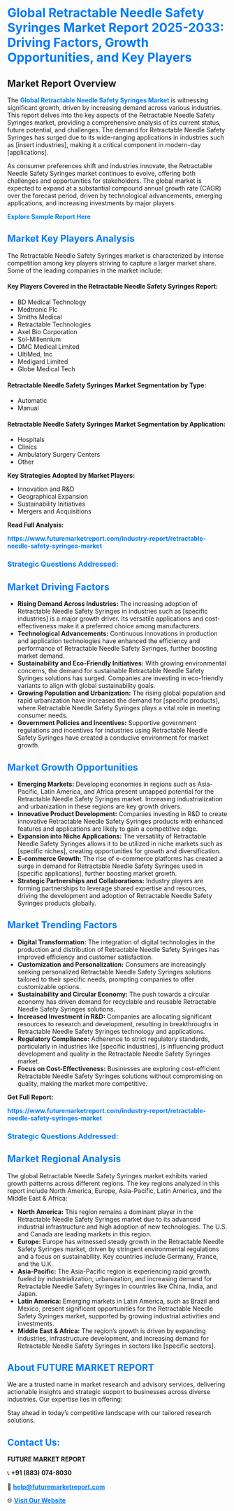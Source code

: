 <h1 style="color: #007BFF;">Global Retractable Needle Safety Syringes Market Report 2025-2033: Driving Factors, Growth Opportunities, and Key Players</h1>

<section id="overview">
<h2>Market Report Overview</h2>
<p>The <a href="https://www.futuremarketreport.com/industry-report/retractable-needle-safety-syringes-market" style="color: #007BFF; text-decoration: none;"><strong>Global Retractable Needle Safety Syringes Market</strong></a> is witnessing significant growth, driven by increasing demand across various industries. This report delves into the key aspects of the Retractable Needle Safety Syringes market, providing a comprehensive analysis of its current status, future potential, and challenges. The demand for Retractable Needle Safety Syringes has surged due to its wide-ranging applications in industries such as [insert industries], making it a critical component in modern-day [applications].</p>
<p>As consumer preferences shift and industries innovate, the Retractable Needle Safety Syringes market continues to evolve, offering both challenges and opportunities for stakeholders. The global market is expected to expand at a substantial compound annual growth rate (CAGR) over the forecast period, driven by technological advancements, emerging applications, and increasing investments by major players.</p>
</section>

<section id="overview">
<p><a href="https://www.futuremarketreport.com/request-sample/reportId=86539" style="color: #007BFF; text-decoration: none;"><strong>Explore Sample Report Here</strong></a></p>
</section>

<section id="key-players">
<h2 style="color: #007BFF;">Market Key Players Analysis</h2>
<p>The Retractable Needle Safety Syringes market is characterized by intense competition among key players striving to capture a larger market share. Some of the leading companies in the market include:</p>
<h4>Key Players Covered in the Retractable Needle Safety Syringes Report:</h4>
<ul><li>BD Medical Technology</li><li>Medtronic Plc</li><li>Smiths Medical</li><li>Retractable Technologies</li><li>Axel Bio Corporation</li><li>Sol-Millennium</li><li>DMC Medical Limited</li><li>UltiMed, Inc</li><li>Medigard Limited</li><li>Globe Medical Tech</li></ul>
<h4>Retractable Needle Safety Syringes Market Segmentation by Type:</h4>
<ul><li>Automatic</li><li>Manual</li></ul>

<h4>Retractable Needle Safety Syringes Market Segmentation by Application:</h4>
<ul><li>Hospitals</li><li>Clinics</li><li>Ambulatory Surgery Centers</li><li>Other</li></ul>
<p><strong>Key Strategies Adopted by Market Players:</strong></p>
<ul>
<li>Innovation and R&D</li>
<li>Geographical Expansion</li>
<li>Sustainability Initiatives</li>
<li>Mergers and Acquisitions</li>
</ul>
</section>

<section>
<p><strong>Read Full Analysis: </strong></p><a href="https://www.futuremarketreport.com/industry-report/retractable-needle-safety-syringes-market" style="color: #007BFF; text-decoration: none;"><strong>https://www.futuremarketreport.com/industry-report/retractable-needle-safety-syringes-market</strong></a>
<h3 style="color: #007BFF;">Strategic Questions Addressed:</h3>
</section>

<section id="driving-factors">
<h2 style="color: #007BFF;">Market Driving Factors</h2>
<ul>
<li><strong>Rising Demand Across Industries:</strong> The increasing adoption of Retractable Needle Safety Syringes in industries such as [specific industries] is a major growth driver. Its versatile applications and cost-effectiveness make it a preferred choice among manufacturers.</li>
<li><strong>Technological Advancements:</strong> Continuous innovations in production and application technologies have enhanced the efficiency and performance of Retractable Needle Safety Syringes, further boosting market demand.</li>
<li><strong>Sustainability and Eco-Friendly Initiatives:</strong> With growing environmental concerns, the demand for sustainable Retractable Needle Safety Syringes solutions has surged. Companies are investing in eco-friendly variants to align with global sustainability goals.</li>
<li><strong>Growing Population and Urbanization:</strong> The rising global population and rapid urbanization have increased the demand for [specific products], where Retractable Needle Safety Syringes plays a vital role in meeting consumer needs.</li>
<li><strong>Government Policies and Incentives:</strong> Supportive government regulations and incentives for industries using Retractable Needle Safety Syringes have created a conducive environment for market growth.</li>
</ul>
</section>

<section id="growth-opportunities">
<h2 style="color: #007BFF;">Market Growth Opportunities</h2>
<ul>
<li><strong>Emerging Markets:</strong> Developing economies in regions such as Asia-Pacific, Latin America, and Africa present untapped potential for the Retractable Needle Safety Syringes market. Increasing industrialization and urbanization in these regions are key growth drivers.</li>
<li><strong>Innovative Product Development:</strong> Companies investing in R&D to create innovative Retractable Needle Safety Syringes products with enhanced features and applications are likely to gain a competitive edge.</li>
<li><strong>Expansion into Niche Applications:</strong> The versatility of Retractable Needle Safety Syringes allows it to be utilized in niche markets such as [specific niches], creating opportunities for growth and diversification.</li>
<li><strong>E-commerce Growth:</strong> The rise of e-commerce platforms has created a surge in demand for Retractable Needle Safety Syringes used in [specific applications], further boosting market growth.</li>
<li><strong>Strategic Partnerships and Collaborations:</strong> Industry players are forming partnerships to leverage shared expertise and resources, driving the development and adoption of Retractable Needle Safety Syringes products globally.</li>
</ul>
</section>

<section id="trending-factors">
<h2 style="color: #007BFF;">Market Trending Factors</h2>
<ul>
<li><strong>Digital Transformation:</strong> The integration of digital technologies in the production and distribution of Retractable Needle Safety Syringes has improved efficiency and customer satisfaction.</li>
<li><strong>Customization and Personalization:</strong> Consumers are increasingly seeking personalized Retractable Needle Safety Syringes solutions tailored to their specific needs, prompting companies to offer customizable options.</li>
<li><strong>Sustainability and Circular Economy:</strong> The push towards a circular economy has driven demand for recyclable and reusable Retractable Needle Safety Syringes solutions.</li>
<li><strong>Increased Investment in R&D:</strong> Companies are allocating significant resources to research and development, resulting in breakthroughs in Retractable Needle Safety Syringes technology and applications.</li>
<li><strong>Regulatory Compliance:</strong> Adherence to strict regulatory standards, particularly in industries like [specific industries], is influencing product development and quality in the Retractable Needle Safety Syringes market.</li>
<li><strong>Focus on Cost-Effectiveness:</strong> Businesses are exploring cost-efficient Retractable Needle Safety Syringes solutions without compromising on quality, making the market more competitive.</li>
</ul>
</section>

<section>
<p><strong>Get Full Report: </strong></p><a href="https://www.futuremarketreport.com/industry-report/retractable-needle-safety-syringes-market" style="color: #007BFF; text-decoration: none;"><strong>https://www.futuremarketreport.com/industry-report/retractable-needle-safety-syringes-market</strong></a>
<h3 style="color: #007BFF;">Strategic Questions Addressed:</h3>
</section>


<section id="regional-analysis">
<h2 style="color: #007BFF;">Market Regional Analysis</h2>
<p>The global Retractable Needle Safety Syringes market exhibits varied growth patterns across different regions. The key regions analyzed in this report include North America, Europe, Asia-Pacific, Latin America, and the Middle East & Africa:</p>
<ul>
<li><strong>North America:</strong> This region remains a dominant player in the Retractable Needle Safety Syringes market due to its advanced industrial infrastructure and high adoption of new technologies. The U.S. and Canada are leading markets in this region.</li>
<li><strong>Europe:</strong> Europe has witnessed steady growth in the Retractable Needle Safety Syringes market, driven by stringent environmental regulations and a focus on sustainability. Key countries include Germany, France, and the U.K.</li>
<li><strong>Asia-Pacific:</strong> The Asia-Pacific region is experiencing rapid growth, fueled by industrialization, urbanization, and increasing demand for Retractable Needle Safety Syringes in countries like China, India, and Japan.</li>
<li><strong>Latin America:</strong> Emerging markets in Latin America, such as Brazil and Mexico, present significant opportunities for the Retractable Needle Safety Syringes market, supported by growing industrial activities and investments.</li>
<li><strong>Middle East & Africa:</strong> The region’s growth is driven by expanding industries, infrastructure development, and increasing demand for Retractable Needle Safety Syringes in sectors like [specific sectors].</li>
</ul>
</section>

<footer>
<h2 style="color: #007BFF;">About FUTURE MARKET REPORT</h2>
<p>We are a trusted name in market research and advisory services, delivering actionable insights and strategic support to businesses across diverse industries. Our expertise lies in offering:</p>

<p>Stay ahead in today’s competitive landscape with our tailored research solutions.</p>

<h2 style="color: #007BFF;">Contact Us:</h2>
<p><strong>FUTURE MARKET REPORT</strong></p>
<p>📞 <strong>+91 (883) 074-8030</strong></p>
<p>📧 <strong><a href="mailto:help@futuremarketreport.com" style="color: #007BFF;">help@futuremarketreport.com</a></strong></p>
<p>🌐 <strong><a href="https://www.futuremarketreport.com/" style="color: #007BFF;">Visit Our Website</a></strong></p>
</footer>